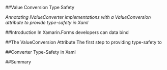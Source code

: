 ##Value Conversion Type Safety

*Annotating IValueConverter implementations with a ValueConversion attribute to provide type-safety in Xaml*

##Introduction
In Xamarin.Forms developers can data bind

##The ValueConversion Attribute
The first step to providing type-safety to 

##Converter Type-Safety in Xaml

##Summary
